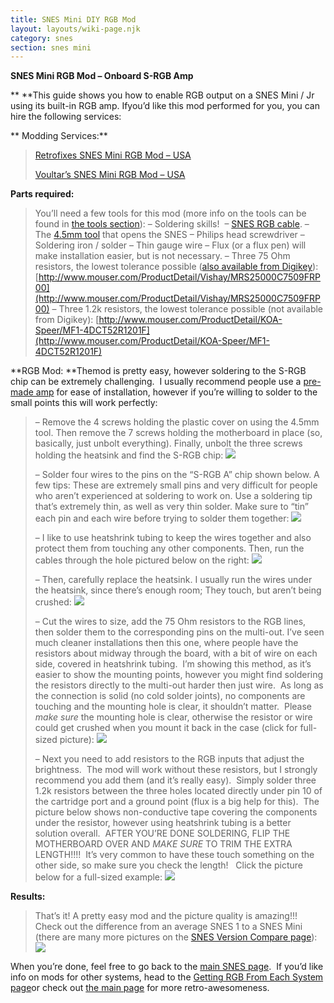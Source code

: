 ```yaml
---
title: SNES Mini DIY RGB Mod
layout: layouts/wiki-page.njk
category: snes
section: snes mini
---
```

**SNES Mini RGB Mod – Onboard S-RGB Amp**

**
**This guide shows you how to enable RGB output on a SNES Mini / Jr using its built-in RGB amp. Ifyou’d like this mod performed for you, you can hire the following services:

**
 Modding Services:**

> [Retrofixes SNES Mini RGB Mod – USA](http://store.retrofixes.com)
> 
> [Voultar’s SNES Mini RGB Mod – USA](http://voultar.com)

**Parts required:**

> You’ll need a few tools for this mod (more info on the tools can be found in [the tools section](/tools)):
> – Soldering skills! 
> – [SNES RGB cable](/consoles/snes/csync).
> – The [4.5mm tool](http://rover.ebay.com/rover/1/711-53200-19255-0/1?icep_ff3=9&pub=5575041517&toolid=10001&campid=5337251560&customid=&icep_uq=4.5MM+Game+Tool&icep_sellerId=&icep_ex_kw=&icep_sortBy=12&icep_catId=&icep_minPrice=&icep_maxPrice=&ipn=psmain&icep_vectorid=229466&kwid=902099&mtid=824&kw=lg) that opens the SNES
> – Philips head screwdriver
> – Soldering iron / solder
> – Thin gauge wire
> – Flux (or a flux pen) will make installation easier, but is not necessary.
> – Three 75 Ohm resistors, the lowest tolerance possible ([also available from Digikey](http://www.digikey.com/product-detail/en/MRS25000C7509FRP00/PPC75.0ZCT-ND/595092)):
> [http://www.mouser.com/ProductDetail/Vishay/MRS25000C7509FRP00](http://www.mouser.com/ProductDetail/Vishay/MRS25000C7509FRP00)
> – Three 1.2k resistors, the lowest tolerance possible (not available from Digikey):
> [http://www.mouser.com/ProductDetail/KOA-Speer/MF1-4DCT52R1201F](http://www.mouser.com/ProductDetail/KOA-Speer/MF1-4DCT52R1201F)

**RGB Mod:
**Themod is pretty easy, however soldering to the S-RGB chip can be extremely challenging.  I usually recommend people use a [pre-made amp](/consoles/snes/mini/rgb) for ease of installation, however if you’re willing to solder to the small points this will work perfectly:

> – Remove the 4 screws holding the plastic cover on using the 4.5mm tool. Then remove the 7 screws holding the motherboard in place (so, basically, just unbolt everything). Finally, unbolt the three screws holding the heatsink and find the S-RGB chip:
> ![](https://cdn.retrorgb.com/images/SNESMiniRGBModPage02.jpg)
> 
> – Solder four wires to the pins on the “S-RGB A” chip shown below. A few tips: These are extremely small pins and very difficult for people who aren’t experienced at soldering to work on. Use a soldering tip that’s extremely thin, as well as very thin solder. Make sure to “tin” each pin and each wire before trying to solder them together:
> **![](https://cdn.retrorgb.com/images/SNESMiniRGBModPage03.jpg)**
> 
> – I like to use heatshrink tubing to keep the wires together and also protect them from touching any other components. Then, run the cables through the hole pictured below on the right:
> ![](https://cdn.retrorgb.com/images/SNESMiniRGBModPage04-1.jpg)
> 
> – Then, carefully replace the heatsink. I usually run the wires under the heatsink, since there’s enough room; They touch, but aren’t being crushed:
> ![](https://cdn.retrorgb.com/images/SNESMiniRGBModPage04.jpg)
> 
> – Cut the wires to size, add the 75 Ohm resistors to the RGB lines, then solder them to the corresponding pins on the multi-out.
> I’ve seen much cleaner installations then this one, where people have the resistors about midway through the board, with a bit of wire on each side, covered in heatshrink tubing.  I’m showing this method, as it’s easier to show the mounting points, however you might find soldering the resistors directly to the multi-out harder then just wire.  As long as the connection is solid (no cold solder joints), no components are touching and the mounting hole is clear, it shouldn’t matter.  Please *make sure* the mounting hole is clear, otherwise the resistor or wire could get crushed when you mount it back in the case (click for full-sized picture):
> [![](https://cdn.retrorgb.com/images/SNESMiniRGBModPage04-2.jpg)](https://cdn.retrorgb.com/images/SNESMini3WireRGB.jpg)
> 
> – Next you need to add resistors to the RGB inputs that adjust the brightness.  The mod will work without these resistors, but I strongly recommend you add them (and it’s really easy).  Simply solder three 1.2k resistors between the three holes located directly under pin 10 of the cartridge port and a ground point (flux is a big help for this).  The picture below shows non-conductive tape covering the components under the resistor, however using heatshrink tubing is a better solution overall.  AFTER YOU’RE DONE SOLDERING, FLIP THE MOTHERBOARD OVER AND *MAKE SURE* TO TRIM THE EXTRA LENGTH!!!!  It’s very common to have these touch something on the other side, so make sure you check the length!   Click the picture below for a full-sized example:
> [![](https://cdn.retrorgb.com/images/SNESMiniRGBModPage06.jpg)](https://cdn.retrorgb.com/images/SNESMini3WireRGBMod.jpg)

**Results:**

> That’s it! A pretty easy mod and the picture quality is amazing!!! Check out the difference from an average SNES 1 to a SNES Mini (there are many more pictures on the [SNES Version Compare page](/consoles/snes/version)):
> ![](https://cdn.retrorgb.com/images/SNS-CPU-GPM-02vsSNESMini.png)

When you’re done, feel free to go back to the [main SNES page](/consoles/snes).  If you’d like info on mods for other systems, head to the [Getting RGB From Each System page](consoles/)or check out [the main page](/) for more retro-awesomeness.